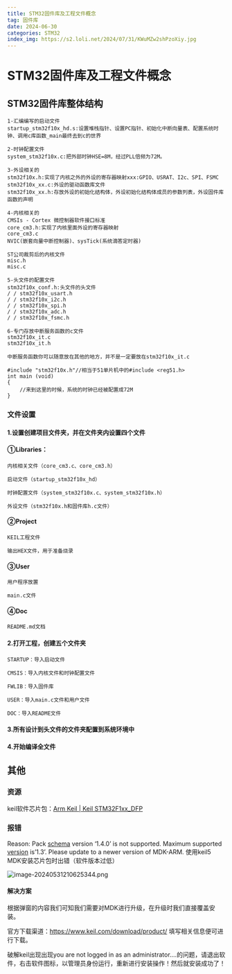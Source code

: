 ```yaml
---
title: STM32固件库及工程文件概念
tag: 固件库
date: 2024-06-30
categories: STM32
index_img: https://s2.loli.net/2024/07/31/KWuMZw2shPzoXiy.jpg
---
```


# STM32固件库及工程文件概念

## STM32固件库整体结构

 	1-汇编编写的启动文件
 	startup_stm32f10x_hd.s:设置堆栈指针、设置PC指针、初始化中断向量表、配置系统时钟、调用c库函数_main最终去到c的世界
 	
 	2-时钟配置文件
 	system_stm32f10x.c:把外部时钟HSE=8M，经过PLL倍频为72M。
 	
 	3-外设相关的
 	stm32f10x.h:实现了内核之外的外设的寄存器映射xxx:GPIO、USRAT、I2c、SPI、FSMC
 	stm32f10x_xx.c:外设的驱动函数库文件
 	stm32f10x_xx.h:存放外设的初始化结构体，外设初始化结构体成员的参数列表，外设固件库函数的声明
 	
 	4-内核相关的
 	CMSIs - Cortex 微控制器软件接口标准
 	core_cm3.h:实现了内核里面外设的寄存器映射
 	core_cm3.c
 	NVIC(嵌套向量中断控制器)、sysTick(系统滴答定时器)
 	
 	ST公司裁剪后的内核文件
 	misc.h
 	misc.c
 	
 	5-头文件的配置文件
 	stm32f10x_conf.h:头文件的头文件
 	/ / stm32f10x_usart.h
 	/ / stm32f10x_i2c.h
 	/ / stm32f10x_spi.h
 	/ / stm32f10x_adc.h
 	/ / stm32f10x_fsmc.h
 	
 	6-专门存放中断服务函数的c文件
 	stm32f10x_it.c
 	stm32f10x_it.h
 	
 	中断服务函数你可以随意放在其他的地方，并不是一定要放在stm32f10x_it.c
 	
 	#include "stm32f10x.h"//相当于51单片机中的#include <reg51.h>
 	int main (void)
 	{
 		//来到这里的时候，系统的时钟已经被配置成72M
 	}

### 文件设置

#### 1.设置创建项目文件夹，并在文件夹内设置四个文件

#### ①Libraries：

```
内核相关文件（core_cm3.c、core_cm3.h）

启动文件（startup_stm32f10x_hd）

时钟配置文件（system_stm32f10x.c、system_stm32f10x.h）

外设文件（stm32f10x.h和固件库h.c文件）
```

#### ②Project

```
KEIL工程文件

输出HEX文件，用于准备烧录
```

#### ③User

```
用户程序放置

main.c文件
```

#### ④Doc

```
README.md文档
```

#### 2.打开工程，创建五个文件夹

```
STARTUP：导入启动文件

CMSIS：导入内核文件和时钟配置文件

FWLIB：导入固件库

USER：导入main.c文件和用户文件

DOC：导入README文件
```

#### 3.所有设计到头文件的文件夹配置到系统环境中

#### 4.开始编译全文件

## 其他

### 资源

keil软件芯片包：[Arm Keil | Keil STM32F1xx_DFP](https://www.keil.arm.com/packs/stm32f1xx_dfp-keil/boards/)

### 报错

Reason: Pack [schema](https://so.csdn.net/so/search?q=schema&spm=1001.2101.3001.7020) version ‘1.4.0’ is not supported. Maximum supported [version](https://so.csdn.net/so/search?q=version&spm=1001.2101.3001.7020) is’1.3’. Please update to a newer version of MDK-ARM. 使用keil5 MDK安装芯片包时出错（软件版本过低）

![image-20240531210625344.png](https://s2.loli.net/2024/07/25/HgserB9cVJfObdM.png)

#### 解决方案

根据弹窗的内容我们可知我们需要对MDK进行升级，在升级时我们直接覆盖安装。

官方下载渠道：https://www.keil.com/download/product/
填写相关信息便可进行下载。

破解keil出现出现you are not logged in as an administrator....的问题，请退出软件，右击软件图标，以管理员身份运行，重新进行安装操作！然后就安装成功了！
